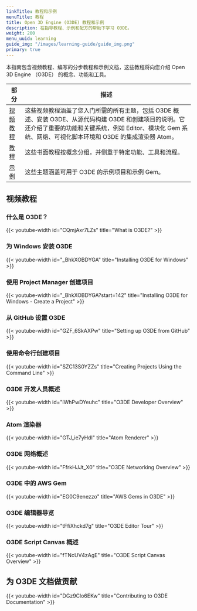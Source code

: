 ```yaml
---
linkTitle: 教程和示例
menuTitle: 教程
title: Open 3D Engine (O3DE) 教程和示例
description: 在指导教程、示例和配方的帮助下学习 O3DE。
weight: 200
menu_uuid: learning
guide_img: "/images/learning-guide/guide_img.png"
primary: true
---
```


本指南包含视频教程、编写的分步教程和示例文档，这些教程将向您介绍 Open 3D Engine （O3DE） 的概念、功能和工具。

|部分 |描述|
| - | - |
| [视频教程](#video-tutorials) | 这些视频教程涵盖了您入门所需的所有主题，包括 O3DE 概述、安装 O3DE、从源代码构建 O3DE 和创建项目的说明。它还介绍了重要的功能和关键系统，例如 Editor、模块化 Gem 系统、网络、可视化脚本环境和 O3DE 的集成渲染器 Atom。 |
| [教程](tutorials) | 这些书面教程按概念分组，并侧重于特定功能、工具和流程。 |
| [示例](samples) | 这些主题涵盖可用于 O3DE 的示例项目和示例 Gem。 |

## 视频教程

### 什么是 O3DE？

{{< youtube-width id="CQmjAxr7LZs" title="What is O3DE?" >}}

### 为 Windows 安装 O3DE

{{< youtube-width id="_BhkXOBDYGA" title="Installing O3DE for Windows" >}}

### 使用 Project Manager 创建项目

{{< youtube-width id="_BhkXOBDYGA?start=142" title="Installing O3DE for Windows - Create a Project" >}}

### 从 GitHub 设置 O3DE

{{< youtube-width id="GZF_6SkAXPw" title="Setting up O3DE from GitHub" >}}

### 使用命令行创建项目

{{< youtube-width id="SZC13S0YZZs" title="Creating Projects Using the Command Line" >}}

### O3DE 开发人员概述

{{< youtube-width id="lWhPwDYeuhc" title="O3DE Developer Overview" >}}

### Atom 渲染器

{{< youtube-width id="GTJ_ie7yHdI" title="Atom Renderer" >}}

### O3DE 网络概述

{{< youtube-width id="FfrkHJJt_X0" title="O3DE Networking Overview" >}}

### O3DE 中的 AWS Gem

{{< youtube-width id="EG0C9enezzo" title="AWS Gems in O3DE" >}}

### O3DE 编辑器导览

{{< youtube-width id="tFfiXhckd7g" title="O3DE Editor Tour" >}}

### O3DE Script Canvas 概述

{{< youtube-width id="fTNcUV4zAgE" title="O3DE Script Canvas Overview" >}}

## 为 O3DE 文档做贡献

{{< youtube-width id="DGz9Clo6EKw" title="Contributing to O3DE Documentation" >}}
